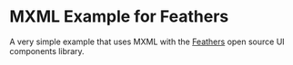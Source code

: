 # MXML Example for Feathers

A very simple example that uses MXML with the [Feathers](http://feathersui.com/) open source UI components library.